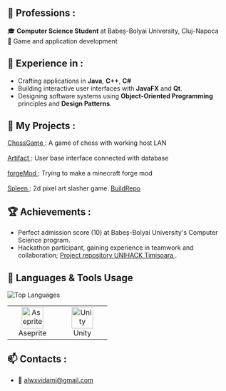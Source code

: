 ## :scroll: Professions :
🎓 **Computer Science Student** at Babeș-Bolyai University, Cluj-Napoca  
🌟 Game and application development

## :hammer: Experience  in :
- Crafting applications in **Java**, **C++**, **C#**
- Building interactive user interfaces with **JavaFX** and **Qt**.
- Designing software systems using **Object-Oriented Programming** principles and **Design Patterns**.

## 📌 My Projects :
 <a href=https://github.com/redarcher69/Power-Chess>
 ChessGame </a> : A game of chess with working host LAN  <br></br>
 <a href="https://github.com/redarcher69/artifact"> 
 Artifact </a> : User base interface connected with database  <br></br>
 <a href="https://github.com/redarcher69/forge1.20.1mod">
 forgeMod </a> : Trying to make a minecraft forge mod <br></br>
  <a href="https://github.com/CodreaCodrin/SpleenAt">
 Spleen </a> : 2d pixel art slasher game. <a href=https://github.com/redusca/SpleenBuild> BuildRepo <a/>

## 🏆 Achievements :
- Perfect admission score (10) at Babeș-Bolyai University's Computer Science program.
- Hackathon participant, gaining experience in teamwork and collaboration; <a href="https://github.com/Paul-Gabriel/UNIHACK39"> Project repository UNIHACK Timisoara </a> .

## :symbols: Languages & Tools Usage 
![Top Languages](https://github-readme-stats.vercel.app/api/top-langs/?username=redarcher69&layout=compact&theme=radical)

<table>
  <tr>
    <td align="center" width="96">
      <img src="https://github.com/user-attachments/assets/74f2c9cd-bb9b-4cd3-a7a4-ff27a19fc71e" width="48" height="48" alt="Aseprite" />
      <br>Aseprite
    </td>
    <td align="center" width="96">
      <img src="https://user-images.githubusercontent.com/14800051/28288788-5e6cba04-6b0e-11e7-9be9-9a68f30ebf3d.png" width="48" height="48" alt="Unity" />
      <br>Unity
    </td>
  </tr>
</table>


## 📫 Contacts :
- 📧 [alwxvidami@gmail.com](mailto:alwxvidami@gmail.com)  
 
